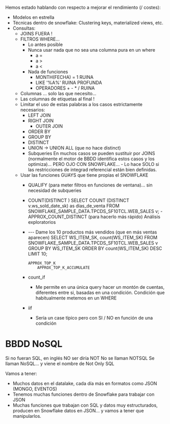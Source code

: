 
Hemos estado hablando con respecto a mejorar el rendimiento (/ costes):
- Modelos en estrella
- Técnicas dentro de snowflake: Clustering keys, materialized views, etc.
- Consultas:
  - JOINS FUERA !
  - FILTROS WHERE...
    - Lo antes posible
    - Nunca usar nada que no sea una columna pura en un where
        - a = 
        - a > 
        - a < 
    - Nada de funciones
      - MONTH(FECHA) = 1    RUINA
      - LIKE '%A%'          RUINA PROFUNDA
      - OPERADORES + - * /  RUINA
  - Columnas ... solo las que necesito...
  - Las columnas de etiquetas al final !
  - Limitar el uso de estas palabras a los casos estrictamente necesarios:
      - LEFT JOIN
      - RIGHT JOIN
        - OUTER JOIN
      - ORDER BY
      - GROUP BY
      - DISTINCT
      - UNION -> UNION ALL (que no hace distinct)
      - Subqueries
        En muchos casos se pueden sustituir por JOINS (normalmente el motor de BBDD identifica estos casos y los optimiza)... PERO OJO CON SNOWFLAKE...
            - Lo hace SOLO si las restricciones de integrad referencial están bien definidas.
  - Usar las funciones GUAYS que tiene propias el SNOWFLAKE
      - QUALIFY (para meter filtros en funciones de ventana)... sin necesidad de subqueries
      - COUNT(DISTINCT )
        SELECT 
            COUNT (DISTINCT v.ws_sold_date_sk) as dias_de_venta
        FROM 
        SNOWFLAKE_SAMPLE_DATA.TPCDS_SF10TCL.WEB_SALES v;
            - APPROX_COUNT_DISTINCT (para hacerlo más rápido) Análisis exploratorios
      - --- Dame los 10 productos más vendidos (que en más ventas aparecen)
            SELECT 
                WS_ITEM_SK,
                count(WS_ITEM_SK)
            FROM 
            SNOWFLAKE_SAMPLE_DATA.TPCDS_SF10TCL.WEB_SALES v
            GROUP BY WS_ITEM_SK
            ORDER BY count(WS_ITEM_SK) DESC
            LIMIT 10;

            APPROX_TOP_K
                APPROX_TOP_K_ACCUMULATE
      - count_if
        - Me permite en una única query hacer un montón de cuentas, diferentes entre si, basadas en una condición. Condición que habitualmente metemos en un WHERE
      - iif
        - Sería un case típico pero con SI / NO en función de una condición


# BBDD NoSQL

Si no fueran SQL, en inglés NO ser diría NOT
No se llaman NOTSQL
Se llaman NoSQL... y viene el nombre de Not Only SQL

Vamos a tener:
- Muchos datos en el datalake, cada día más en formatos como JSON (MONGO, EVENTOS)
 - Tenemos muchas funciones dentro de Snowflake para trabajar con JSON
- Muchas funciones que trabajan con SQL y datos muy estructurados, producen en Snowflake datos en JSON... y vamos a tener que manipularlos.